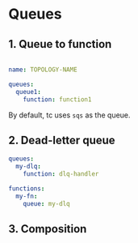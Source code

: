 # Queues

<!-- toc -->

## 1. Queue to function

```yaml

name: TOPOLOGY-NAME

queues:
  queue1:
    function: function1
```

By default, tc uses `sqs` as the queue.

## 2. Dead-letter queue

```yaml
queues:
  my-dlq:
    function: dlq-handler

functions:
  my-fn:
    queue: my-dlq

```

## 3. Composition

